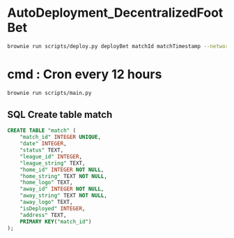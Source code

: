 # AutoDeployment_DecentralizedFootBet

```bash
brownie run scripts/deploy.py deployBet matchId matchTimestamp --network goerli
```

# cmd : Cron every 12 hours

```bash
brownie run scripts/main.py
```

## SQL Create table match

```sql
CREATE TABLE "match" (
    "match_id" INTEGER UNIQUE,
    "date" INTEGER,
    "status" TEXT,
    "league_id" INTEGER,
    "league_string" TEXT,
    "home_id" INTEGER NOT NULL,
    "home_string" TEXT NOT NULL,
    "home_logo" TEXT,
    "away_id" INTEGER NOT NULL,
    "away_string" TEXT NOT NULL,
    "away_logo" TEXT,
    "isDeployed" INTEGER,
    "address" TEXT,
    PRIMARY KEY("match_id")
);
```
